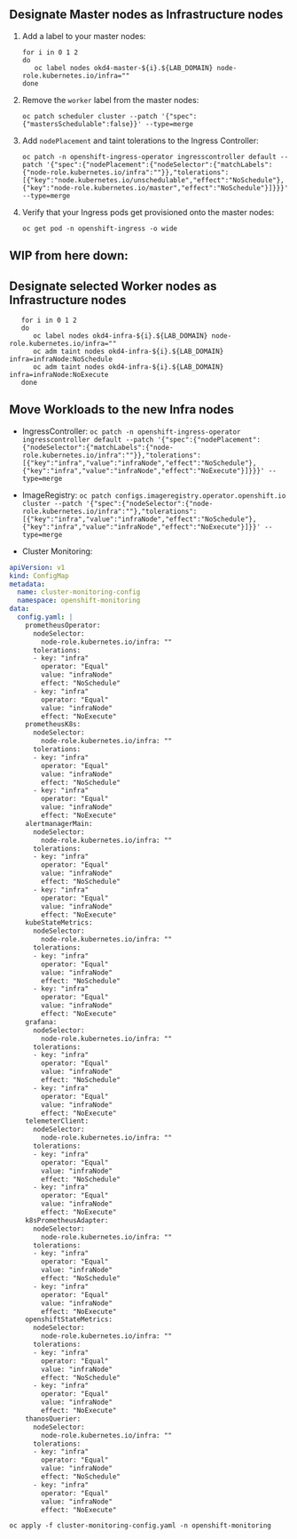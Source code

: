 ## Designate Master nodes as Infrastructure nodes

1. Add a label to your master nodes:

       for i in 0 1 2
       do
          oc label nodes okd4-master-${i}.${LAB_DOMAIN} node-role.kubernetes.io/infra=""
       done

1. Remove the `worker` label from the master nodes:

       oc patch scheduler cluster --patch '{"spec":{"mastersSchedulable":false}}' --type=merge

1. Add `nodePlacement` and taint tolerations to the Ingress Controller:

       oc patch -n openshift-ingress-operator ingresscontroller default --patch '{"spec":{"nodePlacement":{"nodeSelector":{"matchLabels":{"node-role.kubernetes.io/infra":""}},"tolerations":[{"key":"node.kubernetes.io/unschedulable","effect":"NoSchedule"},{"key":"node-role.kubernetes.io/master","effect":"NoSchedule"}]}}}' --type=merge

1. Verify that your Ingress pods get provisioned onto the master nodes:

       oc get pod -n openshift-ingress -o wide

## WIP from here down:

## Designate selected Worker nodes as Infrastructure nodes

       for i in 0 1 2
       do
          oc label nodes okd4-infra-${i}.${LAB_DOMAIN} node-role.kubernetes.io/infra=""
          oc adm taint nodes okd4-infra-${i}.${LAB_DOMAIN} infra=infraNode:NoSchedule
          oc adm taint nodes okd4-infra-${i}.${LAB_DOMAIN} infra=infraNode:NoExecute
       done

## Move Workloads to the new Infra nodes

* IngressController: `oc patch -n openshift-ingress-operator ingresscontroller default --patch '{"spec":{"nodePlacement":{"nodeSelector":{"matchLabels":{"node-role.kubernetes.io/infra":""}},"tolerations":[{"key":"infra","value":"infraNode","effect":"NoSchedule"},{"key":"infra","value":"infraNode","effect":"NoExecute"}]}}}' --type=merge`

* ImageRegistry: `oc patch configs.imageregistry.operator.openshift.io cluster --patch '{"spec":{"nodeSelector":{"node-role.kubernetes.io/infra":""},"tolerations":[{"key":"infra","value":"infraNode","effect":"NoSchedule"},{"key":"infra","value":"infraNode","effect":"NoExecute"}]}}' --type=merge`

* Cluster Monitoring:

```yaml
apiVersion: v1
kind: ConfigMap
metadata:
  name: cluster-monitoring-config
  namespace: openshift-monitoring
data:
  config.yaml: |
    prometheusOperator:
      nodeSelector:
        node-role.kubernetes.io/infra: ""
      tolerations:
      - key: "infra"
        operator: "Equal"
        value: "infraNode"
        effect: "NoSchedule"
      - key: "infra"
        operator: "Equal"
        value: "infraNode"
        effect: "NoExecute"
    prometheusK8s:
      nodeSelector:
        node-role.kubernetes.io/infra: ""
      tolerations:
      - key: "infra"
        operator: "Equal"
        value: "infraNode"
        effect: "NoSchedule"
      - key: "infra"
        operator: "Equal"
        value: "infraNode"
        effect: "NoExecute"
    alertmanagerMain:
      nodeSelector:
        node-role.kubernetes.io/infra: ""
      tolerations:
      - key: "infra"
        operator: "Equal"
        value: "infraNode"
        effect: "NoSchedule"
      - key: "infra"
        operator: "Equal"
        value: "infraNode"
        effect: "NoExecute"
    kubeStateMetrics:
      nodeSelector:
        node-role.kubernetes.io/infra: ""
      tolerations:
      - key: "infra"
        operator: "Equal"
        value: "infraNode"
        effect: "NoSchedule"
      - key: "infra"
        operator: "Equal"
        value: "infraNode"
        effect: "NoExecute"
    grafana:
      nodeSelector:
        node-role.kubernetes.io/infra: ""
      tolerations:
      - key: "infra"
        operator: "Equal"
        value: "infraNode"
        effect: "NoSchedule"
      - key: "infra"
        operator: "Equal"
        value: "infraNode"
        effect: "NoExecute"
    telemeterClient:
      nodeSelector:
        node-role.kubernetes.io/infra: ""
      tolerations:
      - key: "infra"
        operator: "Equal"
        value: "infraNode"
        effect: "NoSchedule"
      - key: "infra"
        operator: "Equal"
        value: "infraNode"
        effect: "NoExecute"
    k8sPrometheusAdapter:
      nodeSelector:
        node-role.kubernetes.io/infra: ""
      tolerations:
      - key: "infra"
        operator: "Equal"
        value: "infraNode"
        effect: "NoSchedule"
      - key: "infra"
        operator: "Equal"
        value: "infraNode"
        effect: "NoExecute"
    openshiftStateMetrics:
      nodeSelector:
        node-role.kubernetes.io/infra: ""
      tolerations:
      - key: "infra"
        operator: "Equal"
        value: "infraNode"
        effect: "NoSchedule"
      - key: "infra"
        operator: "Equal"
        value: "infraNode"
        effect: "NoExecute"
    thanosQuerier:
      nodeSelector:
        node-role.kubernetes.io/infra: ""
      tolerations:
      - key: "infra"
        operator: "Equal"
        value: "infraNode"
        effect: "NoSchedule"
      - key: "infra"
        operator: "Equal"
        value: "infraNode"
        effect: "NoExecute"
```

`oc apply -f cluster-monitoring-config.yaml -n openshift-monitoring`
